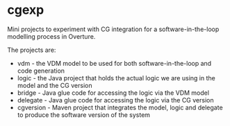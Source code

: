 # cgexp

Mini projects to experiment with CG integration for a software-in-the-loop
modelling process in Overture.

The projects are:

* vdm - the VDM model to be used for both software-in-the-loop and code
  generation
* logic - the Java project that holds the actual logic we are using in the
  model and the CG version
* bridge - Java glue code for accessing the logic via the VDM model
* delegate - Java glue code for accessing the logic via the CG version
* cgversion - Maven project that integrates the model, logic and delegate to
  produce the software version of the system
